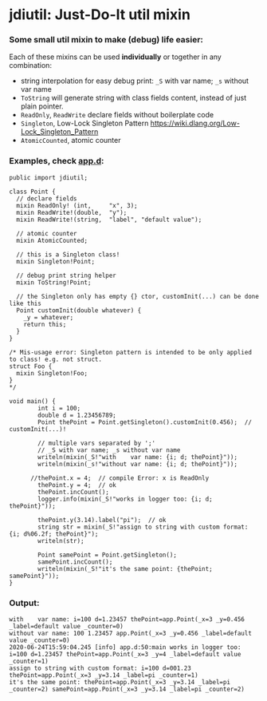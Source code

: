 # jdiutil: Just-Do-It util mixin

### Some small util mixin to make (debug) life easier:

Each of these mixins can be used **individually** or together in any combination:

* string interpolation for easy debug print: `_S` with var name; `_s` without var name
* `ToString` will generate string with class fields content, instead of just plain pointer.
* `ReadOnly`, `ReadWrite` declare fields without boilerplate code
* `Singleton`, Low-Lock Singleton Pattern <https://wiki.dlang.org/Low-Lock_Singleton_Pattern>
* `AtomicCounted`, atomic counter


### Examples, check [app.d](https://github.com/mingwugmail/jdiutil/blob/master/source/app.d):
```
public import jdiutil;

class Point {
  // declare fields
  mixin ReadOnly! (int,     "x", 3);
  mixin ReadWrite!(double,  "y");
  mixin ReadWrite!(string,  "label", "default value");

  // atomic counter
  mixin AtomicCounted;

  // this is a Singleton class!
  mixin Singleton!Point;

  // debug print string helper
  mixin ToString!Point;

  // the Singleton only has empty {} ctor, customInit(...) can be done like this
  Point customInit(double whatever) {
    _y = whatever;
    return this;
  }
}

/* Mis-usage error: Singleton pattern is intended to be only applied to class! e.g. not struct.
struct Foo {
  mixin Singleton!Foo;
}
*/

void main() {
        int i = 100;
        double d = 1.23456789;
        Point thePoint = Point.getSingleton().customInit(0.456);  // customInit(...)!

        // multiple vars separated by ';'
        // _S with var name; _s without var name
        writeln(mixin(_S!"with    var name: {i; d; thePoint}"));
        writeln(mixin(_s!"without var name: {i; d; thePoint}"));

      //thePoint.x = 4;  // compile Error: x is ReadOnly
        thePoint.y = 4;  // ok
        thePoint.incCount();
        logger.info(mixin(_S!"works in logger too: {i; d; thePoint}"));

        thePoint.y(3.14).label("pi");  // ok
        string str = mixin(_S!"assign to string with custom format: {i; d%06.2f; thePoint}");
        writeln(str);

        Point samePoint = Point.getSingleton();
        samePoint.incCount();
        writeln(mixin(_S!"it's the same point: {thePoint; samePoint}"));
}
```

### Output:
```
with    var name: i=100 d=1.23457 thePoint=app.Point(_x=3 _y=0.456 _label=default value _counter=0)
without var name: 100 1.23457 app.Point(_x=3 _y=0.456 _label=default value _counter=0)
2020-06-24T15:59:04.245 [info] app.d:50:main works in logger too: i=100 d=1.23457 thePoint=app.Point(_x=3 _y=4 _label=default value _counter=1)
assign to string with custom format: i=100 d=001.23 thePoint=app.Point(_x=3 _y=3.14 _label=pi _counter=1)
it's the same point: thePoint=app.Point(_x=3 _y=3.14 _label=pi _counter=2) samePoint=app.Point(_x=3 _y=3.14 _label=pi _counter=2)
```

